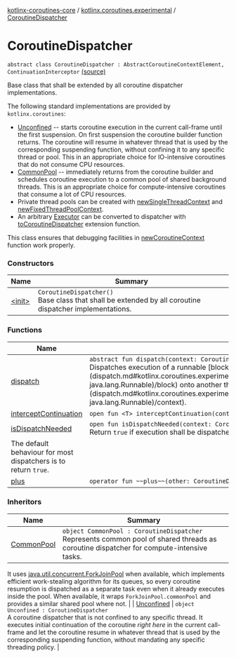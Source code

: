 [kotlinx-coroutines-core](../../index.md) / [kotlinx.coroutines.experimental](../index.md) / [CoroutineDispatcher](.)

# CoroutineDispatcher

`abstract class CoroutineDispatcher : AbstractCoroutineContextElement, ContinuationInterceptor` [(source)](http://github.com/kotlin/kotlinx.coroutines/tree/master/kotlinx-coroutines-core/src/main/kotlin/kotlinx/coroutines/experimental/CoroutineDispatcher.kt#L41)

Base class that shall be extended by all coroutine dispatcher implementations.

The following standard implementations are provided by `kotlinx.coroutines`:

* [Unconfined](../-unconfined/index.md) -- starts coroutine execution in the current call-frame until the first suspension.
On first  suspension the coroutine builder function returns.
The coroutine will resume in whatever thread that is used by the
corresponding suspending function, without confining it to any specific thread or pool.
This in an appropriate choice for IO-intensive coroutines that do not consume CPU resources.
* [CommonPool](../-common-pool/index.md) -- immediately returns from the coroutine builder and schedules coroutine execution to
a common pool of shared background threads.
This is an appropriate choice for compute-intensive coroutines that consume a lot of CPU resources.
* Private thread pools can be created with [newSingleThreadContext](../new-single-thread-context.md) and [newFixedThreadPoolContext](../new-fixed-thread-pool-context.md).
* An arbitrary [Executor](http://docs.oracle.com/javase/6/docs/api/java/util/concurrent/Executor.html) can be converted to dispatcher with [toCoroutineDispatcher](../java.util.concurrent.-executor/to-coroutine-dispatcher.md) extension function.

This class ensures that debugging facilities in [newCoroutineContext](../new-coroutine-context.md) function work properly.

### Constructors

| Name | Summary |
|---|---|
| [&lt;init&gt;](-init-.md) | `CoroutineDispatcher()`<br>Base class that shall be extended by all coroutine dispatcher implementations. |

### Functions

| Name | Summary |
|---|---|
| [dispatch](dispatch.md) | `abstract fun dispatch(context: CoroutineContext, block: `[`Runnable`](http://docs.oracle.com/javase/6/docs/api/java/lang/Runnable.html)`): Unit`<br>Dispatches execution of a runnable [block](dispatch.md#kotlinx.coroutines.experimental.CoroutineDispatcher$dispatch(kotlin.coroutines.experimental.CoroutineContext, java.lang.Runnable)/block) onto another thread in the given [context](dispatch.md#kotlinx.coroutines.experimental.CoroutineDispatcher$dispatch(kotlin.coroutines.experimental.CoroutineContext, java.lang.Runnable)/context). |
| [interceptContinuation](intercept-continuation.md) | `open fun <T> interceptContinuation(continuation: Continuation<T>): Continuation<T>` |
| [isDispatchNeeded](is-dispatch-needed.md) | `open fun isDispatchNeeded(context: CoroutineContext): Boolean`<br>Return `true` if execution shall be dispatched onto another thread.
The default behaviour for most dispatchers is to return `true`. |
| [plus](plus.md) | `operator fun ~~plus~~(other: CoroutineDispatcher): CoroutineDispatcher` |

### Inheritors

| Name | Summary |
|---|---|
| [CommonPool](../-common-pool/index.md) | `object CommonPool : CoroutineDispatcher`<br>Represents common pool of shared threads as coroutine dispatcher for compute-intensive tasks.
It uses [java.util.concurrent.ForkJoinPool](http://docs.oracle.com/javase/6/docs/api/java/util/concurrent/ForkJoinPool.html) when available, which implements efficient work-stealing algorithm for its queues, so every
coroutine resumption is dispatched as a separate task even when it already executes inside the pool.
When available, it wraps `ForkJoinPool.commonPool` and provides a similar shared pool where not. |
| [Unconfined](../-unconfined/index.md) | `object Unconfined : CoroutineDispatcher`<br>A coroutine dispatcher that is not confined to any specific thread.
It executes initial continuation of the coroutine *right here* in the current call-frame
and let the coroutine resume in whatever thread that is used by the corresponding suspending function, without
mandating any specific threading policy. |
